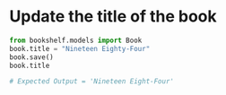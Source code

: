 # Update the title of the book

```python
from bookshelf.models import Book
book.title = "Nineteen Eighty-Four"
book.save()
book.title

# Expected Output = 'Nineteen Eight-Four'
